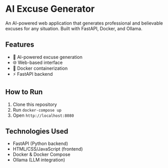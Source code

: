 # AI Excuse Generator
An AI-powered web application that generates professional and believable excuses for any situation. Built with FastAPI, Docker, and Ollama.

## Features
- 🤖 AI-powered excuse generation
- 🌐 Web-based interface
- 🐳 Docker containerization
- ⚡ FastAPI backend

## How to Run
1. Clone this repository
2. Run `docker-compose up`
3. Open `http://localhost:8080`

## Technologies Used
- FastAPI (Python backend)
- HTML/CSS/JavaScript (frontend)
- Docker & Docker Compose
- Ollama (LLM integration)
